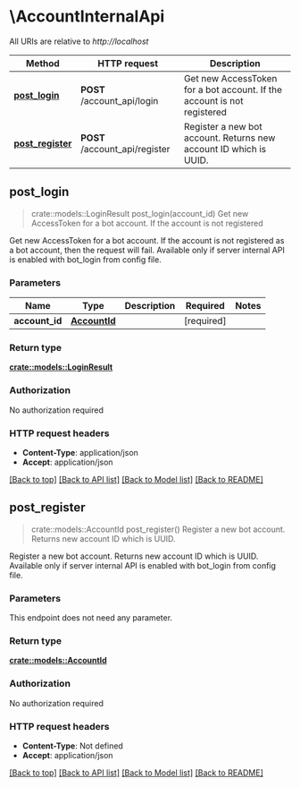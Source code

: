 # \AccountInternalApi

All URIs are relative to *http://localhost*

Method | HTTP request | Description
------------- | ------------- | -------------
[**post_login**](AccountInternalApi.md#post_login) | **POST** /account_api/login | Get new AccessToken for a bot account. If the account is not registered
[**post_register**](AccountInternalApi.md#post_register) | **POST** /account_api/register | Register a new bot account. Returns new account ID which is UUID.



## post_login

> crate::models::LoginResult post_login(account_id)
Get new AccessToken for a bot account. If the account is not registered

Get new AccessToken for a bot account. If the account is not registered as a bot account, then the request will fail.  Available only if server internal API is enabled with bot_login from config file.

### Parameters


Name | Type | Description  | Required | Notes
------------- | ------------- | ------------- | ------------- | -------------
**account_id** | [**AccountId**](AccountId.md) |  | [required] |

### Return type

[**crate::models::LoginResult**](LoginResult.md)

### Authorization

No authorization required

### HTTP request headers

- **Content-Type**: application/json
- **Accept**: application/json

[[Back to top]](#) [[Back to API list]](../README.md#documentation-for-api-endpoints) [[Back to Model list]](../README.md#documentation-for-models) [[Back to README]](../README.md)


## post_register

> crate::models::AccountId post_register()
Register a new bot account. Returns new account ID which is UUID.

Register a new bot account. Returns new account ID which is UUID.  Available only if server internal API is enabled with bot_login from config file.

### Parameters

This endpoint does not need any parameter.

### Return type

[**crate::models::AccountId**](AccountId.md)

### Authorization

No authorization required

### HTTP request headers

- **Content-Type**: Not defined
- **Accept**: application/json

[[Back to top]](#) [[Back to API list]](../README.md#documentation-for-api-endpoints) [[Back to Model list]](../README.md#documentation-for-models) [[Back to README]](../README.md)

